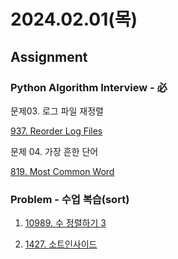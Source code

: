 # 2024.02.01(목)

## Assignment

### Python Algorithm Interview - 必

문제03. 로그 파일 재정렬

[937. Reorder Log Files](https://leetcode.com/problems/reorder-data-in-log-files/)

문제 04. 가장 흔한 단어

[819. Most Common Word](https://leetcode.com/problems/most-common-word/description/)

### Problem - 수업 복습(sort)

1. [10989. 수 정렬하기 3](https://www.acmicpc.net/problem/10989)

2. [1427. 소트인사이드](https://www.acmicpc.net/problem/1427)